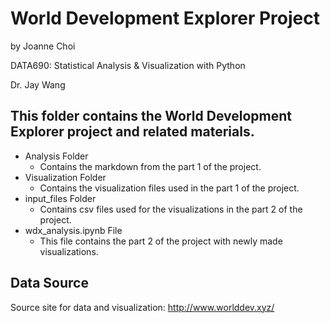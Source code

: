 # World Development Explorer Project
by Joanne Choi

DATA690: Statistical Analysis & Visualization with Python

Dr. Jay Wang

## This folder contains the World Development Explorer project and related materials.
- Analysis Folder
  - Contains the markdown from the part 1 of the project.
- Visualization Folder 
  - Contains the visualization files used in the part 1 of the project. 
- input_files Folder
  - Contains csv files used for the visualizations in the part 2 of the project. 
- wdx_analysis.ipynb File
  - This file contains the part 2 of the project with newly made visualizations. 

## Data Source
Source site for data and visualization: http://www.worlddev.xyz/
